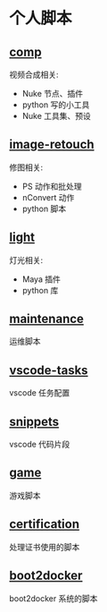 # 个人脚本

## [comp](comp)

视频合成相关:

- Nuke 节点、插件
- python 写的小工具
- Nuke 工具集、预设

## [image-retouch](image-retouch)

修图相关:

- PS 动作和批处理
- nConvert 动作
- python 脚本

## [light](light)

灯光相关:

- Maya 插件
- python 库

## [maintenance](maintenance)

运维脚本

## [vscode-tasks](vscode-tasks)

vscode 任务配置

## [snippets](snippets)

vscode 代码片段

## [game](game)

游戏脚本

## [certification](certification)

处理证书使用的脚本

## [boot2docker](boot2docker)

boot2docker 系统的脚本
